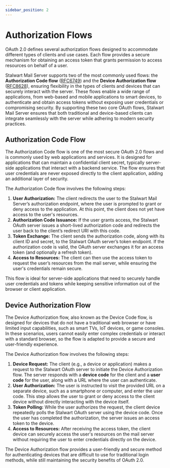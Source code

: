 ```yaml
---
sidebar_position: 2
---
```


# Authorization Flows

OAuth 2.0 defines several authorization flows designed to accommodate different types of clients and use cases. Each flow provides a secure mechanism for obtaining an access token that grants permission to access resources on behalf of a user.

Stalwart Mail Server supports two of the most commonly used flows: the **Authorization Code flow** ([RFC6749](https://www.rfc-editor.org/rfc/rfc6749.html)) and the **Device Authorization flow** ([RFC8628](https://www.rfc-editor.org/rfc/rfc8628)), ensuring flexibility in the types of clients and devices that can securely interact with the server. These flows enable a wide range of applications, from web-based and mobile applications to smart devices, to authenticate and obtain access tokens without exposing user credentials or compromising security. By supporting these two core OAuth flows, Stalwart Mail Server ensures that both traditional and device-based clients can integrate seamlessly with the server while adhering to modern security practices.

## Authorization Code Flow

The Authorization Code flow is one of the most secure OAuth 2.0 flows and is commonly used by web applications and services. It is designed for applications that can maintain a confidential client secret, typically server-side applications that interact with a backend service. The flow ensures that user credentials are never exposed directly to the client application, adding an additional layer of security.

The Authorization Code flow involves the following steps:

1. **User Authorization:** The client redirects the user to the Stalwart Mail Server’s authorization endpoint, where the user is prompted to grant or deny access to the application. At this point, the client does not yet have access to the user's resources.
2. **Authorization Code Issuance:** If the user grants access, the Stalwart OAuth server issues a short-lived authorization code and redirects the user back to the client’s redirect URI with this code.
3. **Token Exchange:** The client sends the authorization code, along with its client ID and secret, to the Stalwart OAuth server’s token endpoint. If the authorization code is valid, the OAuth server exchanges it for an access token (and optionally a refresh token).
4. **Access to Resources:** The client can then use the access token to request the user’s resources from the mail server, while ensuring the user's credentials remain secure.

This flow is ideal for server-side applications that need to securely handle user credentials and tokens while keeping sensitive information out of the browser or client application.

## Device Authorization Flow

The Device Authorization flow, also known as the Device Code flow, is designed for devices that do not have a traditional web browser or have limited input capabilities, such as smart TVs, IoT devices, or game consoles. In these scenarios, users cannot easily enter complex credentials or interact with a standard browser, so the flow is adapted to provide a secure and user-friendly experience.

The Device Authorization flow involves the following steps:

1. **Device Request:** The client (e.g., a device or application) makes a request to the Stalwart OAuth server to initiate the Device Authorization flow. The server responds with a **device code** for the client and a **user code** for the user, along with a URL where the user can authenticate.
2. **User Authorization:** The user is instructed to visit the provided URL on a separate device, such as a smartphone or computer, and enter the user code. This step allows the user to grant or deny access to the client device without directly interacting with the device itself.
3. **Token Polling:** While the user authorizes the request, the client device repeatedly polls the Stalwart OAuth server using the device code. Once the user has completed the authorization, the server issues an access token to the device.
4. **Access to Resources:** After receiving the access token, the client device can securely access the user's resources on the mail server without requiring the user to enter credentials directly on the device.

The Device Authorization flow provides a user-friendly and secure method for authenticating devices that are difficult to use for traditional login methods, while still maintaining the security benefits of OAuth 2.0.
